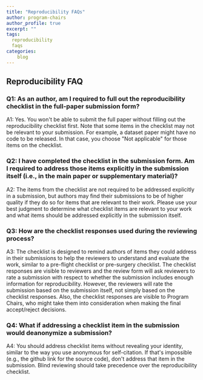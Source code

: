 ```yaml
---
title: "Reproducibility FAQs"
author: program-chairs
author_profile: true
excerpt: ""
tags:
  reproducibility
  faqs
categories:
    blog
---
```


## Reproducibility FAQ

### Q1: As an author, am I required to full out the reproducibility checklist in the full-paper submission form? 

A1: Yes. You won't be able to submit the full paper without filling out the reproducibility checklist first. Note that some items in the checklist may not be relevant to your submission. For example, a dataset paper might have no code to be released. In that case, you choose "Not applicable" for those items on the checklist.

### Q2: I have completed the checklist in the submission form. Am I required to address those items explicitly in the submission itself (i.e., in the main paper or supplementary material)?

A2: The items from the checklist are not required to be addressed explicitly in a submission, but authors may find their submissions to be of higher quality if they do so for items that are relevant to their work. Please use your best judgment to determine what checklist items are relevant to your work and what items should be addressed explicitly in the submission itself.

### Q3: How are the checklist responses used during the reviewing process?

A3: The checklist is designed to remind authors of items they could address in their submissions to help the reviewers to understand and evaluate the work, similar to a pre-flight checklist or pre-surgery checklist.
The checklist responses are visible to reviewers and the review form will ask reviewers to rate a submission with respect to whether the submission includes enough information for reproducibility. However, the reviewers will rate the submission based on the submission itself, not simply based on the checklist responses. Also, the checklist responses are visible to Program Chairs, who might take them into consideration when making the final accept/reject decisions.

### Q4: What if addressing a checklist item in the submission would deanonymize a submission?

A4: You should address checklist items without revealing your identity, similar to the way you use anonymous for self-citation. If that's impossible (e.g., the github link for the source code), don't address that item in the submission. Blind reviewing should take precedence over the reproducibility checklist.